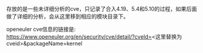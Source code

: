 存放的是一些未详细分析的cve，只记录了合入4.19、5.4和5.10的过程，如果后面做了详细的分析，会从这里移到相应的模块目录下。

openeuler cve信息的链接是: https://www.openeuler.org/en/security/cve/detail/?cveId=<这里替换为cveid>&packageName=kernel

